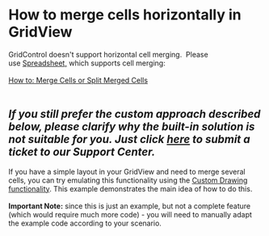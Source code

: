 # How to merge cells horizontally in GridView


<p>GridControl doesn't support horizontal cell merging.  Please use <a href="https://documentation.devexpress.com/windowsforms/12063/controls-and-libraries/spreadsheet">Spreadsheet</a><u>,</u> which supports cell merging:<br><br><a href="https://documentation.devexpress.com/windowsforms/15416/controls-and-libraries/spreadsheet/examples/cells/how-to-merge-cells-or-split-merged-cells">How to: Merge Cells or Split Merged Cells</a> <br><br>

## [](https://github.com/DevExpress-Examples/multiple-selection-using-checkbox-web-style-e1271/blob/17.2.3+/Readme.md#if-you-still-prefer-the-custom-approach-described-below-please-clarify-why-the-built-in-solution-is-not-suitable-for-you-just-click---here-to-submit-a-ticket-to-our-support-center)_**If you still prefer the custom approach described below, please clarify why the built-in solution is not suitable for you. Just click  [here](https://www.devexpress.com/Support/Center/Question/Create)  to submit a ticket to our Support Center.**_

If you have a simple layout in your GridView and need to merge several cells, you can try emulating this functionality using the <a href="https://documentation.devexpress.com/WindowsForms/762/Controls-and-Libraries/Data-Grid/Appearance-and-Conditional-Formatting/Custom-Painting/Custom-Painting-Basics">Custom Drawing functionality</a>. This example demonstrates the main idea of how to do this. 
<br/><br/><b>Important Note:</b> since this is just an example, but not a complete feature (which would require much more code) - you will need to manually adapt the example code according to your scenario.
</p>
<br/>


